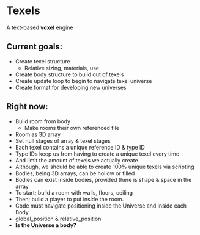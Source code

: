 # Texels
A text-based **voxel** engine

Current goals:
------

* Create texel structure
  * Relative sizing, materials, use
* Create body structure to build out of texels
* Create update loop to begin to navigate texel universe
* Create format for developing new universes

Right now:
------

* Build room from body
  * Make rooms their own referenced file
* Room as 3D array
* Set null stages of array & texel stages
* Each texel contains a unique reference ID & type ID
* Type IDs keep us from having to create a unique texel every time
* And limit the amount of texels we actually create
* Although, we should be able to create 100% unique texels via scripting
* Bodies, being 3D arrays, can be hollow or filled
* Bodies can exist inside bodies, provided there is shape & space in the array
* To start; build a room with walls, floors, ceiling
* Then; build a player to put inside the room.
* Code must navigate positioning inside the Universe and inside each Body
* global_position & relative_position
* **Is the Universe a body?**